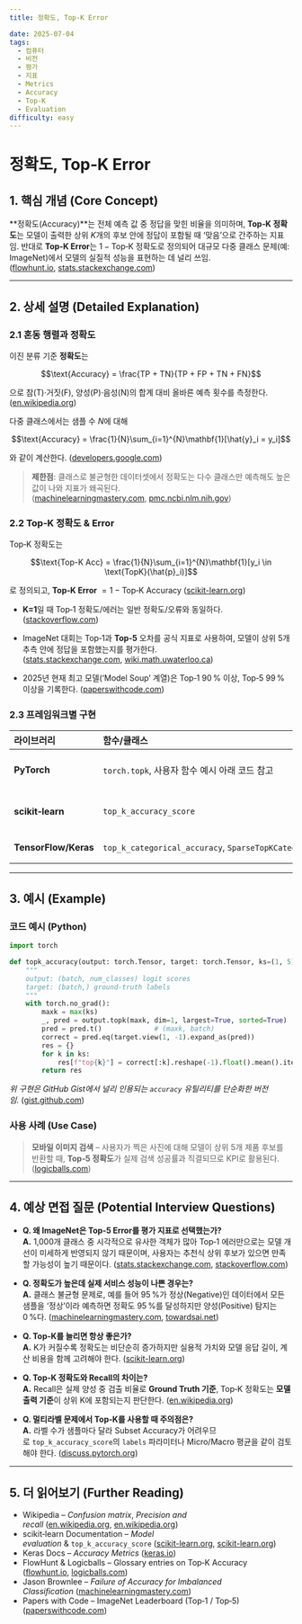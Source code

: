 ```yaml
---
title: 정확도, Top-K Error

date: 2025-07-04
tags:
  - 컴퓨터
  - 비전
  - 평가
  - 지표
  - Metrics
  - Accuracy
  - Top-K
  - Evaluation
difficulty: easy
---
```


# 정확도, Top‑K Error

## 1. 핵심 개념 (Core Concept)

**정확도(Accuracy)**는 전체 예측 값 중 정답을 맞힌 비율을 의미하며, **Top‑K 정확도**는 모델이 출력한 상위 $K$개의 후보 안에 정답이 포함될 때 ‘맞음’으로 간주하는 지표임. 반대로 **Top‑K Error**는 $1-\text{Top‑K 정확도}$로 정의되어 대규모 다중 클래스 문제(예: ImageNet)에서 모델의 실질적 성능을 표현하는 데 널리 쓰임. ([flowhunt.io](https://www.flowhunt.io/glossary/top-k-accuracy/?utm_source=chatgpt.com), [stats.stackexchange.com](https://stats.stackexchange.com/questions/156471/imagenet-what-is-top-1-and-top-5-error-rate?utm_source=chatgpt.com))

---

## 2. 상세 설명 (Detailed Explanation)

### 2.1 혼동 행렬과 정확도

이진 분류 기준 **정확도**는

$$\text{Accuracy} = \frac{TP + TN}{TP + FP + TN + FN}$$

으로 참(T)·거짓(F), 양성(P)·음성(N)의 합계 대비 올바른 예측 횟수를 측정한다. ([en.wikipedia.org](https://en.wikipedia.org/wiki/Confusion_matrix?utm_source=chatgpt.com))

다중 클래스에서는 샘플 수 $N$에 대해

$$\text{Accuracy} = \frac{1}{N}\sum_{i=1}^{N}\mathbf{1}[\hat{y}_i = y_i]$$

와 같이 계산한다. ([developers.google.com](https://developers.google.com/machine-learning/crash-course/classification/accuracy-precision-recall?utm_source=chatgpt.com))

> **제한점**: 클래스로 불균형한 데이터셋에서 정확도는 다수 클래스만 예측해도 높은 값이 나와 지표가 왜곡된다. ([machinelearningmastery.com](https://www.machinelearningmastery.com/failure-of-accuracy-for-imbalanced-class-distributions/?utm_source=chatgpt.com), [pmc.ncbi.nlm.nih.gov](https://pmc.ncbi.nlm.nih.gov/articles/PMC10741524/?utm_source=chatgpt.com))

### 2.2 Top‑K 정확도 & Error

Top‑K 정확도는

$$\text{Top-K Acc} = \frac{1}{N}\sum_{i=1}^{N}\mathbf{1}[y_i \in \text{TopK}(\hat{p}_i)]$$

로 정의되고, **Top‑K Error** $= 1 - \text{Top‑K Accuracy}$ ([scikit-learn.org](https://scikit-learn.org/stable/modules/generated/sklearn.metrics.top_k_accuracy_score.html?utm_source=chatgpt.com))

- **K=1**일 때 Top‑1 정확도/에러는 일반 정확도/오류와 동일하다. ([stackoverflow.com](https://stackoverflow.com/questions/37668902/evaluation-calculate-top-n-accuracy-top-1-and-top-5?utm_source=chatgpt.com))
    
- ImageNet 대회는 Top‑1과 **Top‑5** 오차를 공식 지표로 사용하여, 모델이 상위 5개 추측 안에 정답을 포함했는지를 평가한다. ([stats.stackexchange.com](https://stats.stackexchange.com/questions/129395/imagenet-what-does-top-five-error-means?utm_source=chatgpt.com), [wiki.math.uwaterloo.ca](https://wiki.math.uwaterloo.ca/statwiki/index.php?title=Evaluating_Machine_Accuracy_on_ImageNet&utm_source=chatgpt.com))
    
- 2025년 현재 최고 모델(‘Model Soup’ 계열)은 Top‑1 90 % 이상, Top‑5 99 % 이상을 기록한다. ([paperswithcode.com](https://paperswithcode.com/sota/image-classification-on-imagenet?utm_source=chatgpt.com))
    

### 2.3 프레임워크별 구현

|라이브러리|함수/클래스|특징|
|:--|:--|:--|
|**PyTorch**|`torch.topk`, 사용자 함수 예시 아래 코드 참고|텐서 차원별 상위 K 인덱스 반환 ([stackoverflow.com](https://stackoverflow.com/questions/59474987/how-to-get-top-k-accuracy-in-semantic-segmentation-using-pytorch?utm_source=chatgpt.com))|
|**scikit‑learn**|`top_k_accuracy_score`|확률 입력 필요, 다중 라벨 지원 ([scikit-learn.org](https://scikit-learn.org/stable/modules/generated/sklearn.metrics.top_k_accuracy_score.html?utm_source=chatgpt.com))|
|**TensorFlow/Keras**|`top_k_categorical_accuracy`, `SparseTopKCategoricalAccuracy`|모델 컴파일 시 메트릭 지정 가능 ([keras.io](https://keras.io/api/metrics/accuracy_metrics/?utm_source=chatgpt.com))|

---

## 3. 예시 (Example)

### 코드 예시 (Python)

```python
import torch

def topk_accuracy(output: torch.Tensor, target: torch.Tensor, ks=(1, 5)):
    """
    output: (batch, num_classes) logit scores
    target: (batch,) ground‑truth labels
    """
    with torch.no_grad():
        maxk = max(ks)
        _, pred = output.topk(maxk, dim=1, largest=True, sorted=True)
        pred = pred.t()             # (maxk, batch)
        correct = pred.eq(target.view(1, -1).expand_as(pred))
        res = {}
        for k in ks:
            res[f"top{k}"] = correct[:k].reshape(-1).float().mean().item()
        return res
```

_위 구현은 GitHub Gist에서 널리 인용되는 `accuracy` 유틸리티를 단순화한 버전임._ ([gist.github.com](https://gist.github.com/weiaicunzai/2a5ae6eac6712c70bde0630f3e76b77b?utm_source=chatgpt.com))

### 사용 사례 (Use Case)

> **모바일 이미지 검색** – 사용자가 찍은 사진에 대해 모델이 상위 5개 제품 후보를 반환할 때, **Top‑5 정확도**가 실제 검색 성공률과 직결되므로 KPI로 활용된다. ([logicballs.com](https://logicballs.com/glossary/top-k-accuracy/?utm_source=chatgpt.com))

---

## 4. 예상 면접 질문 (Potential Interview Questions)

- **Q. 왜 ImageNet은 Top‑5 Error를 평가 지표로 선택했는가?**  
    **A.** 1,000개 클래스 중 시각적으로 유사한 객체가 많아 Top‑1 에러만으로는 모델 개선이 미세하게 반영되지 않기 때문이며, 사용자는 추천식 상위 후보가 있으면 만족할 가능성이 높기 때문이다. ([stats.stackexchange.com](https://stats.stackexchange.com/questions/156471/imagenet-what-is-top-1-and-top-5-error-rate?utm_source=chatgpt.com), [stackoverflow.com](https://stackoverflow.com/questions/37668902/evaluation-calculate-top-n-accuracy-top-1-and-top-5?utm_source=chatgpt.com))
    
- **Q. 정확도가 높은데 실제 서비스 성능이 나쁜 경우는?**  
    **A.** 클래스 불균형 문제로, 예를 들어 95 %가 정상(Negative)인 데이터에서 모든 샘플을 ‘정상’이라 예측하면 정확도 95 %를 달성하지만 양성(Positive) 탐지는 0 %다. ([machinelearningmastery.com](https://www.machinelearningmastery.com/failure-of-accuracy-for-imbalanced-class-distributions/?utm_source=chatgpt.com), [towardsai.net](https://towardsai.net/p/l/why-accuracy-is-not-a-good-metric-for-imbalanced-data?utm_source=chatgpt.com))
    
- **Q. Top‑K를 늘리면 항상 좋은가?**  
    **A.** K가 커질수록 정확도는 비단순히 증가하지만 실용적 가치와 모델 응답 길이, 계산 비용을 함께 고려해야 한다. ([scikit-learn.org](https://scikit-learn.org/stable/modules/model_evaluation.html?utm_source=chatgpt.com))
    
- **Q. Top‑K 정확도와 Recall의 차이는?**  
    **A.** Recall은 실제 양성 중 검출 비율로 **Ground Truth 기준**, Top‑K 정확도는 **모델 출력 기준**이 상위 K에 포함되는지 판단한다. ([en.wikipedia.org](https://en.wikipedia.org/wiki/Precision_and_recall?utm_source=chatgpt.com))
    
- **Q. 멀티라벨 문제에서 Top‑K를 사용할 때 주의점은?**  
    **A.** 라벨 수가 샘플마다 달라 Subset Accuracy가 어려우므로 `top_k_accuracy_score`의 `labels` 파라미터나 Micro/Macro 평균을 같이 검토해야 한다. ([discuss.pytorch.org](https://discuss.pytorch.org/t/top-k-accuracy-for-multilabel-classification/112939?utm_source=chatgpt.com))
    

---

## 5. 더 읽어보기 (Further Reading)

- Wikipedia – _Confusion matrix_, _Precision and recall_ ([en.wikipedia.org](https://en.wikipedia.org/wiki/Confusion_matrix?utm_source=chatgpt.com), [en.wikipedia.org](https://en.wikipedia.org/wiki/Precision_and_recall?utm_source=chatgpt.com))
- scikit‑learn Documentation – _Model evaluation_ & `top_k_accuracy_score` ([scikit-learn.org](https://scikit-learn.org/stable/modules/model_evaluation.html?utm_source=chatgpt.com), [scikit-learn.org](https://scikit-learn.org/stable/modules/generated/sklearn.metrics.top_k_accuracy_score.html?utm_source=chatgpt.com))
- Keras Docs – _Accuracy Metrics_ ([keras.io](https://keras.io/api/metrics/accuracy_metrics/?utm_source=chatgpt.com))
- FlowHunt & Logicballs – Glossary entries on Top‑K Accuracy ([flowhunt.io](https://www.flowhunt.io/glossary/top-k-accuracy/?utm_source=chatgpt.com), [logicballs.com](https://logicballs.com/glossary/top-k-accuracy/?utm_source=chatgpt.com))
- Jason Brownlee – _Failure of Accuracy for Imbalanced Classification_ ([machinelearningmastery.com](https://www.machinelearningmastery.com/failure-of-accuracy-for-imbalanced-class-distributions/?utm_source=chatgpt.com))
- Papers with Code – ImageNet Leaderboard (Top‑1 / Top‑5) ([paperswithcode.com](https://paperswithcode.com/sota/image-classification-on-imagenet?utm_source=chatgpt.com))